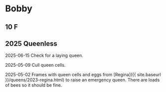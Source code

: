 # Bobby

## 10 F

## 2025 Queenless

2025-06-15 Check for a laying queen.

2025-05-09 Cull queen cells.

2025-05-02 Frames with queen cells and eggs from [Regina]({{ site.baseurl }}/queens/2023-regina.html) to raise an emergency queen.  There are loads of bees so it should be fine.
